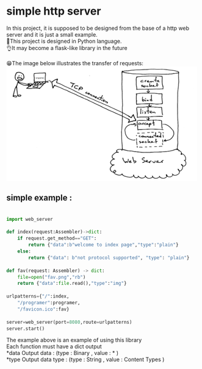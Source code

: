 # simple http server
In this project, it is supposed to be designed from the base of a http web server and it is just a small example.<br>
💪This project is designed in Python language.<br>
👌It may become a flask-like library in the future<br><br>
😁The image below illustrates the transfer of requests:<br>
<img src="https://raw.githubusercontent.com/HSNHK/simple-http-server/main/doc/Description.png" width="500" height="300">
## simple example : 
```python

import web_server

def index(request:Assembler)->dict:
    if request.get_method=="GET":
        return {"data":b"welcome to index page","type":"plain"}
    else:
        return {"data": b"not protocol supported", "type": "plain"}
    
def fav(request: Assembler) -> dict:
    file=open("fav.png","rb")
    return {"data":file.read(),"type":"img"}
    
urlpatterns={"/":index,
    "/programer":programer,
    "/favicon.ico":fav}

server=web_server(port=8080,route=urlpatterns)
server.start()

```
The example above is an example of using this library<br>
Each function must have a dict output<br>
*data Output data : (type : Binary , value : * )<br>
*type Output data type : (type : String , value : Content Types )<br>


